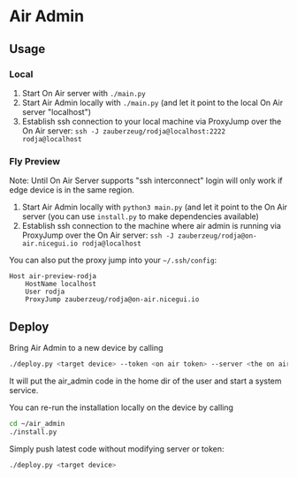 # Air Admin

## Usage

### Local

1. Start On Air server with `./main.py`
2. Start Air Admin locally with `./main.py` (and let it point to the local On Air server "localhost")
3. Establish ssh connection to your local machine via ProxyJump over the On Air server: `ssh -J zauberzeug/rodja@localhost:2222 rodja@localhost`

### Fly Preview

Note: Until On Air Server supports "ssh interconnect" login will only work if edge device is in the same region.

1. Start Air Admin locally with `python3 main.py` (and let it point to the On Air server (you can use `install.py` to make dependencies available)
2. Establish ssh connection to the machine where air admin is running via ProxyJump over the On Air server: `ssh -J zauberzeug/rodja@on-air.nicegui.io rodja@localhost`

You can also put the proxy jump into your `~/.ssh/config`:

```
Host air-preview-rodja
    HostName localhost
    User rodja
    ProxyJump zauberzeug/rodja@on-air.nicegui.io
```

## Deploy

Bring Air Admin to a new device by calling

```bash
./deploy.py <target device> --token <on air token> --server <the on air server>
```

It will put the air_admin code in the home dir of the user and start a system service.

You can re-run the installation locally on the device by calling

```bash
cd ~/air_admin
./install.py
```

Simply push latest code without modifying server or token:

```bash
./deploy.py <target device>
```
